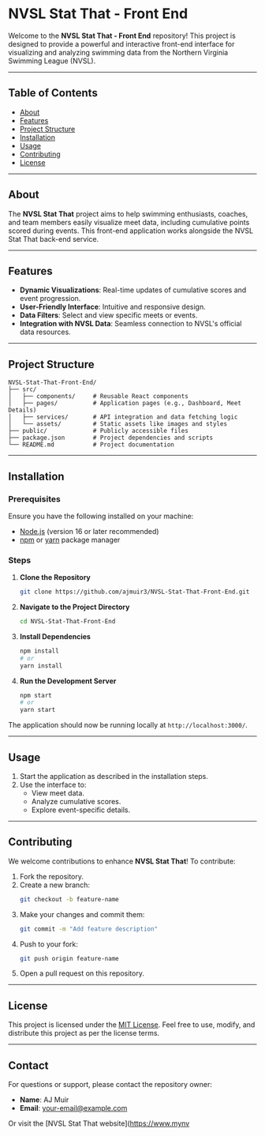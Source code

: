 # NVSL Stat That - Front End

Welcome to the **NVSL Stat That - Front End** repository! This project is designed to provide a powerful and interactive front-end interface for visualizing and analyzing swimming data from the Northern Virginia Swimming League (NVSL).

---

## Table of Contents

- [About](#about)
- [Features](#features)
- [Project Structure](#project-structure)
- [Installation](#installation)
- [Usage](#usage)
- [Contributing](#contributing)
- [License](#license)

---

## About

The **NVSL Stat That** project aims to help swimming enthusiasts, coaches, and team members easily visualize meet data, including cumulative points scored during events. This front-end application works alongside the NVSL Stat That back-end service.

---

## Features

- **Dynamic Visualizations**: Real-time updates of cumulative scores and event progression.
- **User-Friendly Interface**: Intuitive and responsive design.
- **Data Filters**: Select and view specific meets or events.
- **Integration with NVSL Data**: Seamless connection to NVSL's official data resources.

---

## Project Structure

```
NVSL-Stat-That-Front-End/
├── src/
│   ├── components/     # Reusable React components
│   ├── pages/          # Application pages (e.g., Dashboard, Meet Details)
│   ├── services/       # API integration and data fetching logic
│   └── assets/         # Static assets like images and styles
├── public/             # Publicly accessible files
├── package.json        # Project dependencies and scripts
└── README.md           # Project documentation
```

---

## Installation

### Prerequisites

Ensure you have the following installed on your machine:

- [Node.js](https://nodejs.org/) (version 16 or later recommended)
- [npm](https://www.npmjs.com/) or [yarn](https://yarnpkg.com/) package manager

### Steps

1. **Clone the Repository**
   ```bash
   git clone https://github.com/ajmuir3/NVSL-Stat-That-Front-End.git
   ```

2. **Navigate to the Project Directory**
   ```bash
   cd NVSL-Stat-That-Front-End
   ```

3. **Install Dependencies**
   ```bash
   npm install
   # or
   yarn install
   ```

4. **Run the Development Server**
   ```bash
   npm start
   # or
   yarn start
   ```

The application should now be running locally at `http://localhost:3000/`.

---

## Usage

1. Start the application as described in the installation steps.
2. Use the interface to:
   - View meet data.
   - Analyze cumulative scores.
   - Explore event-specific details.

---

## Contributing

We welcome contributions to enhance **NVSL Stat That**! To contribute:

1. Fork the repository.
2. Create a new branch:
   ```bash
   git checkout -b feature-name
   ```
3. Make your changes and commit them:
   ```bash
   git commit -m "Add feature description"
   ```
4. Push to your fork:
   ```bash
   git push origin feature-name
   ```
5. Open a pull request on this repository.

---

## License

This project is licensed under the [MIT License](LICENSE). Feel free to use, modify, and distribute this project as per the license terms.

---

## Contact

For questions or support, please contact the repository owner:

- **Name**: AJ Muir
- **Email**: [your-email@example.com](mailto:your-email@example.com)

Or visit the [NVSL Stat That website](https://www.mynv
